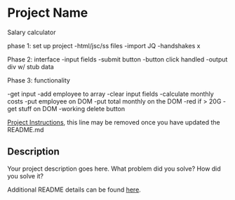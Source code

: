 # Project Name
Salary calculator

phase 1: set up project 
-html/jsc/ss files 
-import JQ
-handshakes x


Phase 2: interface
-input fields 
-submit button 
-button click handled
-output div w/ stub data

Phase 3: functionality

-get input 
-add employee to array
-clear input fields
-calculate monthly costs
-put employee on DOM
-put total monthly on the DOM 
-red if > 20G
-get stuff on DOM
-working delete button





 

[Project Instructions](./INSTRUCTIONS.md), this line may be removed once you have updated the README.md

## Description

Your project description goes here. What problem did you solve? How did you solve it?

Additional README details can be found [here](https://github.com/PrimeAcademy/readme-template/blob/master/README.md).
